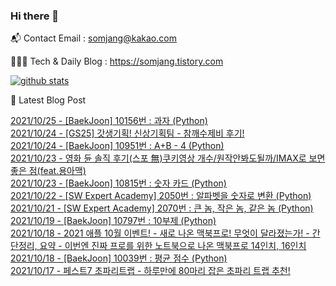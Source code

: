 ### Hi there 👋

📬  Contact Email : somjang@kakao.com

👨🏻‍💻  Tech & Daily Blog : https://somjang.tistory.com

[![github stats](https://github-readme-stats.vercel.app/api?username=SOMJANG&show_icons=true&hide_border=False)](https://somjang.tistory.com)

🤩 Latest Blog Post

[2021/10/25 - [BaekJoon] 10156번 : 과자 (Python)](https://somjang.tistory.com/entry/BaekJoon-10156%EB%B2%88-%EA%B3%BC%EC%9E%90-Python) <br>
[2021/10/24 - [GS25] 갓생기획! 신상기획팀 - 참깨수제비 후기!](https://somjang.tistory.com/entry/GS25-%EA%B0%93%EC%83%9D%EA%B8%B0%ED%9A%8D-%EC%8B%A0%EC%83%81%EA%B8%B0%ED%9A%8D%ED%8C%80-%EC%B0%B8%EA%B9%A8%EC%88%98%EC%A0%9C%EB%B9%84-%ED%9B%84%EA%B8%B0) <br>
[2021/10/24 - [BaekJoon] 10951번 : A+B - 4 (Python)](https://somjang.tistory.com/entry/BaekJoon-10951%EB%B2%88-AB-4-Python) <br>
[2021/10/23 - 영화 듄 솔직 후기(스포 無)쿠키영상 개수/원작안봐도될까/IMAX로 보면 좋은 점(feat.용아맥)](https://somjang.tistory.com/entry/%EC%98%81%ED%99%94-%EB%93%84-%EC%86%94%EC%A7%81-%ED%9B%84%EA%B8%B0%EC%8A%A4%ED%8F%AC-%E7%84%A1%EC%BF%A0%ED%82%A4%EC%98%81%EC%83%81-%EA%B0%9C%EC%88%98%EC%9B%90%EC%9E%91%EC%95%88%EB%B4%90%EB%8F%84%EB%90%A0%EA%B9%8CIMAX%EB%A1%9C-%EB%B3%B4%EB%A9%B4-%EC%A2%8B%EC%9D%80-%EC%A0%90) <br>
[2021/10/23 - [BaekJoon] 10815번 : 숫자 카드 (Python)](https://somjang.tistory.com/entry/BaekJoon-10815%EB%B2%88-%EC%88%AB%EC%9E%90-%EC%B9%B4%EB%93%9C-Python) <br>
[2021/10/22 - [SW Expert Academy] 2050번 : 알파벳을 숫자로 변환 (Python)](https://somjang.tistory.com/entry/SW-Expert-Academy-2050%EB%B2%88-%EC%95%8C%ED%8C%8C%EB%B2%B3%EC%9D%84-%EC%88%AB%EC%9E%90%EB%A1%9C-%EB%B3%80%ED%99%98-Python) <br>
[2021/10/21 - [SW Expert Academy] 2070번 : 큰 놈, 작은 놈, 같은 놈 (Python)](https://somjang.tistory.com/entry/SW-Expert-Academy-2070%EB%B2%88-%ED%81%B0-%EB%86%88-%EC%9E%91%EC%9D%80-%EB%86%88-%EA%B0%99%EC%9D%80-%EB%86%88-Python) <br>
[2021/10/19 - [BaekJoon] 10797번 : 10부제 (Python)](https://somjang.tistory.com/entry/BaekJoon-10797%EB%B2%88-10%EB%B6%80%EC%A0%9C-Python) <br>
[2021/10/18 - 2021 애플 10월 이벤트! - 새로 나온 맥북프로! 무엇이 달라졌는가! - 간단정리, 요약 - 이번엔 진짜 프로를 위한 노트북으로 나온 맥북프로 14인치, 16인치](https://somjang.tistory.com/entry/2021-%EC%95%A0%ED%94%8C-10%EC%9B%94-%EC%9D%B4%EB%B2%A4%ED%8A%B8-%EC%83%88%EB%A1%9C-%EB%82%98%EC%98%A8-%EB%A7%A5%EB%B6%81%ED%94%84%EB%A1%9C-%EB%AC%B4%EC%97%87%EC%9D%B4-%EB%8B%AC%EB%9D%BC%EC%A1%8C%EB%8A%94%EA%B0%80-%EC%9A%94%EC%95%BD-%EB%A7%A5%EB%B6%81%ED%94%84%EB%A1%9C-14%EC%9D%B8%EC%B9%98-16%EC%9D%B8%EC%B9%98) <br>
[2021/10/18 - [BaekJoon] 10039번 : 평균 점수 (Python)](https://somjang.tistory.com/entry/BaekJoon-10039%EB%B2%88-%ED%8F%89%EA%B7%A0-%EC%A0%90%EC%88%98-Python) <br>
[2021/10/17 - 페스트7 초파리트랩 - 하루만에 80마리 잡은 초파리 트랩 추천!](https://somjang.tistory.com/entry/%ED%8E%98%EC%8A%A4%ED%8A%B87-%EC%B4%88%ED%8C%8C%EB%A6%AC%ED%8A%B8%EB%9E%A9-%ED%95%98%EB%A3%A8%EB%A7%8C%EC%97%90-80%EB%A7%88%EB%A6%AC-%EC%9E%A1%EC%9D%80-%EC%B4%88%ED%8C%8C%EB%A6%AC-%ED%8A%B8%EB%9E%A9-%EC%B6%94%EC%B2%9C) <br>
